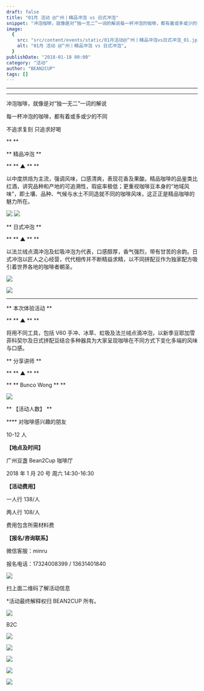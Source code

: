 ```yaml
---
draft: false
title: "01月 活动 @广州丨精品冲泡 vs 日式冲泡"
snippet: "冲泡咖啡，就像是对“独一无二”一词的解说每一杯冲泡的咖啡，都有着或多或少的不同不追求复刻 只追求好喝"
image:
  {
    src: "src/content/events/static/01月活动@广州丨精品冲泡vs日式冲泡_01.jpeg",
    alt: "01月 活动 @广州丨精品冲泡 vs 日式冲泡",
  }
publishDate: "2018-01-18 00:00"
category: "活动"
author: "BEAN2CUP"
tags: []
---
```


<!-- # 01 月 活动 @广州丨精品冲泡 vs 日式冲泡 -->

---

---

冲泡咖啡，就像是对“独一无二”一词的解说

每一杯冲泡的咖啡，都有着或多或少的不同

不追求复刻 只追求好喝

\*\*
\*\*

** 精品冲泡 **

\*\* ** ▲ ** \*\*

以中度烘焙为主流，强调风味，口感清爽，表现花香及果酸。精品咖啡的品鉴类比红酒，讲究品种和产地的可追溯性，瑕疵率极低；更重视咖啡豆本身的“地域风味”，即土壤、品种、气候与水土不同造就不同的咖啡风味，这正正是精品咖啡的魅力所在。

![](./static/01月活动@广州丨精品冲泡vs日式冲泡_01.jpeg)
![](./static/01月活动@广州丨精品冲泡vs日式冲泡_02.jpeg)

** 日式冲泡 **

\*\* ** ▲ ** \*\*

以法兰绒点滴冲泡及虹吸冲泡为代表，口感醇厚，香气强烈，带有甘苦的余韵。日式冲泡以匠人之心经营，代代相传并不断精益求精，以不同拼配豆作为独家配方吸引着世界各地的咖啡者朝圣。

![](./static/01月活动@广州丨精品冲泡vs日式冲泡_03.jpeg)

![](./static/01月活动@广州丨精品冲泡vs日式冲泡_04.jpeg)

---

** 本次体验活动 **

\*\* ** ▲ ** \*\*

将用不同工具，包括 V60 手冲、冰萃、虹吸及法兰绒点滴冲泡，以新季豆耶加雪菲科契尔及日式拼配豆结合多种器具为大家呈现咖啡在不同方式下变化多端的风味与口感。

** 分享讲师 **

\*\* ** ▲ ** \*\*

\*\* ** Bunco Wong ** \*\*

![](./static/01月活动@广州丨精品冲泡vs日式冲泡_05.jpg)

** 【活动人数】 **

\*\*\*\* 对咖啡感兴趣的朋友

10-12 人

**【地点及时间】**

广州豆盏 Bean2Cup 咖啡厅

2018 年 1 月 20 号 周六 14:30-16:30

**【活动费用】**

一人行 138/人

两人行 108/人

费用包含所需材料费

**【报名/咨询联系】**

微信客服：minru

报名电话：17324008399 / 13631401840

![](./static/01月活动@广州丨精品冲泡vs日式冲泡_06.jpeg)

扫上面二维码了解活动信息

\*活动最终解释权归 BEAN2CUP 所有。

![](./static/01月活动@广州丨精品冲泡vs日式冲泡_07.jpeg)

B2C

![](./static/01月活动@广州丨精品冲泡vs日式冲泡_08.jpg)

![](./static/01月活动@广州丨精品冲泡vs日式冲泡_09.jpeg)

![](./static/01月活动@广州丨精品冲泡vs日式冲泡_10.jpeg)

![](./static/01月活动@广州丨精品冲泡vs日式冲泡_11.jpeg)

![](./static/01月活动@广州丨精品冲泡vs日式冲泡_12.jpeg)
